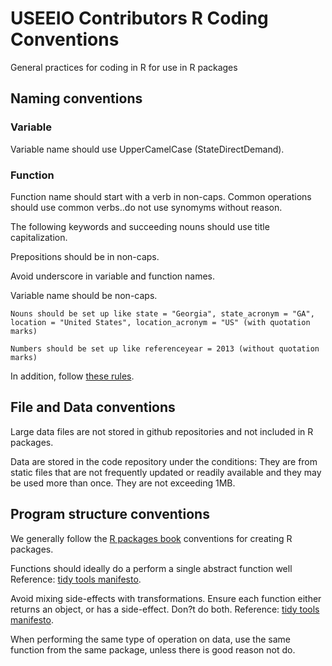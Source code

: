 # USEEIO Contributors R Coding Conventions

General practices for coding in R for use in R packages 

## Naming conventions

### Variable
Variable name should use UpperCamelCase (StateDirectDemand).

### Function
Function name should start with a verb in non-caps. Common operations should use common verbs..do not use synomyms without reason.

The following keywords and succeeding nouns should use title capitalization.

Prepositions should be in non-caps.

Avoid underscore in variable and function names.

Variable name should be non-caps.

    Nouns should be set up like state = "Georgia", state_acronym = "GA", location = "United States", location_acronym = "US" (with quotation marks)

    Numbers should be set up like referenceyear = 2013 (without quotation marks)

In addition, follow [these rules](http://codebuild.blogspot.com/2012/02/15-best-practices-of-variable-method.html).

## File and Data conventions

Large data files are not stored in github repositories and not included in R packages. 

Data are stored in the code repository under the conditions:
They are from static files that are not frequently updated or readily available and they may be used more than once.
They are not exceeding 1MB.

## Program structure conventions

We generally follow the [R packages book](https://r-pkgs.org/) conventions for creating R packages.

Functions should ideally do a perform a single abstract function well Reference: [tidy tools manifesto](https://cran.r-project.org/web/packages/tidyverse/vignettes/manifesto.html).

Avoid mixing side-effects with transformations. Ensure each function either returns an object, or has a side-effect. Don?t do both. Reference: [tidy tools manifesto](https://cran.r-project.org/web/packages/tidyverse/vignettes/manifesto.html).

When performing the same type of operation on data, use the same function from the same package, unless there is good reason not do.
